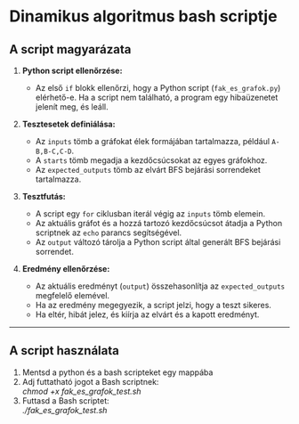 # Dinamikus algoritmus bash scriptje

## A script magyarázata

1. **Python script ellenőrzése:**

   * Az első `if` blokk ellenőrzi, hogy a Python script (`fak_es_grafok.py`) elérhető-e. Ha a script nem található, a program egy hibaüzenetet jelenít meg, és leáll.

2. **Tesztesetek definiálása:**

   * Az `inputs` tömb a gráfokat élek formájában tartalmazza, például `A-B,B-C,C-D`.  
   * A `starts` tömb megadja a kezdőcsúcsokat az egyes gráfokhoz.  
   * Az `expected_outputs` tömb az elvárt BFS bejárási sorrendeket tartalmazza.

3. **Tesztfutás:**

   * A script egy `for` ciklusban iterál végig az `inputs` tömb elemein.  
   * Az aktuális gráfot és a hozzá tartozó kezdőcsúcsot átadja a Python scriptnek az `echo` parancs segítségével.  
   * Az `output` változó tárolja a Python script által generált BFS bejárási sorrendet.

4. **Eredmény ellenőrzése:**

   * Az aktuális eredményt (`output`) összehasonlítja az `expected_outputs` megfelelő elemével.  
   * Ha az eredmény megegyezik, a script jelzi, hogy a teszt sikeres.  
   * Ha eltér, hibát jelez, és kiírja az elvárt és a kapott eredményt.

---

## A script használata

1. Mentsd a python és a bash scripteket egy mappába  
2. Adj futtatható jogot a Bash scriptnek:  
   *chmod \+x fak\_es\_grafok\_test.sh*  
3. Futtasd a Bash scriptet:  
   *./fak\_es\_grafok\_test.sh*